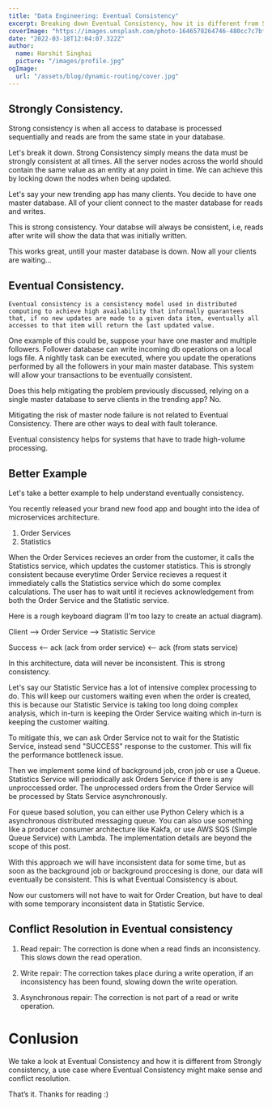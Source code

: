 ```yaml
---
title: "Data Engineering: Eventual Consistency"
excerpt: Breaking down Eventual Consistency, how it is different from Strongly Consistency, when to use Eventual Consistency, and conflict resolution.
coverImage: "https://images.unsplash.com/photo-1646578264746-480cc7c7bf6a?ixlib=rb-1.2.1&ixid=MnwxMjA3fDB8MHxwaG90by1wYWdlfHx8fGVufDB8fHx8&auto=format&fit=crop&w=871&q=80"
date: "2022-03-18T12:04:07.322Z"
author:
  name: Harshit Singhai
  picture: "/images/profile.jpg"
ogImage:
  url: "/assets/blog/dynamic-routing/cover.jpg"
---
```


## Strongly Consistency.

Strong consistency is when all access to database is processed sequentially and reads are from the same state in your database.

Let's break it down. Strong Consistency simply means the data must be strongly consistent at all times. All the server nodes across the world should contain the same value as an entity at any point in time. We can achieve this by locking down the nodes when being updated.

Let's say your new trending app has many clients. You decide to have one master database. All of your client connect to the master database for reads and writes.

This is strong consistency. Your databse will always be consistent, i.e, reads after write will show the data that was initially written.

This works great, untill your master database is down. Now all your clients are waiting...

## Eventual Consistency.

`Eventual consistency is a consistency model used in distributed computing to achieve high availability that informally guarantees that, if no new updates are made to a given data item, eventually all accesses to that item will return the last updated value.`

One example of this could be, suppose your have one master and multiple followers. Follower database can write incoming db operations on a local logs file. A nightly task can be executed, where you update the operations performed by all the followers in your main master database. This system will allow your transactions to be eventually consistent.

Does this help mitigating the problem previously discussed, relying on a single master database to serve clients in the trending app? No.

Mitigating the risk of master node failure is not related to Eventual Consistency. There are other ways to deal with fault tolerance.

Eventual consistency helps for systems that have to trade high-volume processing.

## Better Example

Let's take a better example to help understand eventually consistency.

You recently released your brand new food app and bought into the idea of microservices architecture.

1. Order Services
2. Statistics

When the Order Services recieves an order from the customer, it calls the Statistics service, which updates the customer statistics. This is strongly consistent because everytime Order Service recieves a request it immediately calls the Statistics service which do some complex calculations. The user has to wait until it recieves acknowledgement from both the Order Service and the Statistic service.

Here is a rough keyboard diagram (I'm too lazy to create an actual diagram).

Client --> Order Service --> Statistic Service

Success <-- ack (ack from order service) <-- ack (from stats service)

In this architecture, data will never be inconsistent. This is strong consistency.

Let's say our Statistic Service has a lot of intensive complex processing to do. This will keep our customers waiting even when the order is created, this is because our Statistic Service is taking too long doing complex analysis, which in-turn is keeping the Order Service waiting which in-turn is keeping the customer waiting.

To mitigate this, we can ask Order Service not to wait for the Statistic Service, instead send "SUCCESS" response to the customer. This will fix the performance bottleneck issue.

Then we implement some kind of background job, cron job or use a Queue. Statistics Service will periodically ask Orders Service if there is any unproccessed order. The unprocessed orders from the Order Service will be processed by Stats Service asynchronously.

For queue based solution, you can either use Python Celery which is a asynchronous distributed messaging queue. You can also use something like a producer consumer architecture like Kakfa, or use AWS SQS (Simple Queue Service) with Lambda. The implementation details are beyond the scope of this post.

With this approach we will have inconsistent data for some time, but as soon as the background job or background proccesing is done, our data will eventually be consistent. This is what Eventual Consistency is about.

Now our customers will not have to wait for Order Creation, but have to deal with some temporary inconsistent data in Statistic Service.

## Conflict Resolution in Eventual consistency

1. Read repair: The correction is done when a read finds an inconsistency. This slows down the read operation.

2. Write repair: The correction takes place during a write operation, if an inconsistency has been found, slowing down the write operation.

3. Asynchronous repair: The correction is not part of a read or write operation.

# Conlusion

We take a look at Eventual Consistency and how it is different from Strongly consistency, a use case where Eventual Consistency might make sense and conflict resolution.

That’s it. Thanks for reading :)
